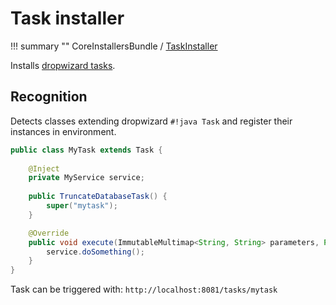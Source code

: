 # Task installer

!!! summary ""
    CoreInstallersBundle / [TaskInstaller](https://github.com/xvik/dropwizard-guicey/tree/master/src/main/java/ru/vyarus/dropwizard/guice/module/installer/feature/TaskInstaller.java)        

Installs [dropwizard tasks](https://www.dropwizard.io/en/release-3.0.x/manual/core.html#tasks).

## Recognition

Detects classes extending dropwizard `#!java Task` and register their instances in environment.

```java
public class MyTask extends Task {
    
    @Inject
    private MyService service;
    
    public TruncateDatabaseTask() {
        super("mytask");
    }

    @Override
    public void execute(ImmutableMultimap<String, String> parameters, PrintWriter output) throws Exception {
        service.doSomething();
    }
}
```

Task can be triggered with: `http://localhost:8081/tasks/mytask`
